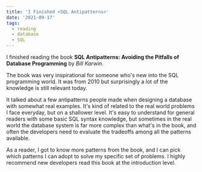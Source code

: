 ```yaml
---
title: 'I Finished <SQL Antipatterns>'
date: '2021-09-17'
tags:
  - reading
  - database
  - SQL
---
```


I finished reading the book **SQL Antipatterns: Avoiding the Pitfalls of Database Programming** by _Bill Karwin_.

The book was very inspirational for someone who's new into the SQL programming world. It was from 2010 but surprisingly a lot of the knowledge is still relevant today.

It talked about a few antipatterns people made when designing a database with somewhat real examples. It's kind of related to the real world problems I face everyday, but on a shallower level. It's easy to understand for general readers with some basic SQL syntax knowledge, but sometimes in the real world the database system is far more complex than what's in the book, and often the developers need to evaluate the tradeoffs among all the patterns available.

As a reader, I got to know more patterns from the book, and I can pick which patterns I can adopt to solve my specific set of problems. I highly recommend new developers read this book at the introduction level.
